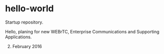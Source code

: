 # hello-world
Startup repository.

Hello, planing for new WEBrTC, Enterprise Communications and Supporting Applications.

2. February 2016
